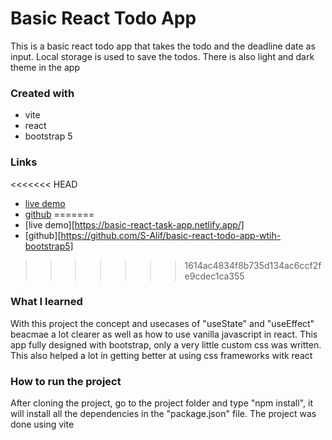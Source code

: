 # Basic React Todo App

This is a basic react todo app that takes the todo and the deadline date as input. Local storage is used to save the todos. There is also light and dark theme in the app

### Created with
  - vite
  - react
  - bootstrap 5

### Links
<<<<<<< HEAD
  - [live demo](https://basic-react-task-app.netlify.app/)
  - [github](https://github.com/S-Alif/basic-react-todo-app-wtih-bootstrap5)
=======
  - [live demo][https://basic-react-task-app.netlify.app/]
  - [github][https://github.com/S-Alif/basic-react-todo-app-wtih-bootstrap5]
>>>>>>> 1614ac4834f8b735d134ac6ccf2fe9cdec1ca355

### What I learned
With this project the concept and usecases of "useState" and "useEffect" beacmae a lot clearer as well as how to use vanilla javascript in react. This app fully designed with bootstrap, only a very little custom css was written. This also helped a lot in getting better at using css frameworks witk react

### How to run the project
After cloning the project, go to the project folder and type "npm install", it will install all the dependencies in the "package.json" file. The project was done using vite
